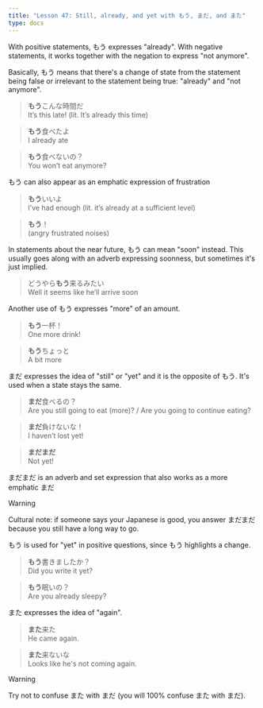 ```yaml
---
title: "Lesson 47: Still, already, and yet with もう, まだ, and また"
type: docs
---
```



With positive statements, もう expresses "already". With negative statements, it works together with the negation to express "not anymore".

Basically, もう means that there's a change of state from the statement being false or irrelevant to the statement being true: "already" and "not anymore".

> <b>もう</b>こんな時間だ  
> It’s this late! (lit. It’s already this time)  

> <b>もう</b>食べたよ  
> I already ate  

> <b>もう</b>食べないの？  
> You won’t eat anymore?  

もう can also appear as an emphatic expression of frustration  

> <b>もう</b>いいよ  
> I’ve had enough (lit. it’s already at a sufficient level)  

> <b>もう</b>！  
> (angry frustrated noises)  

In statements about the near future, もう can mean "soon" instead. This usually goes along with an adverb expressing soonness, but sometimes it's just implied.

> どうやら<b>もう</b>来るみたい  
> Well it seems like he’ll arrive soon  

Another use of もう expresses "more" of an amount.  

> <b>もう</b>一杯！  
> One more drink!  

> <b>もう</b>ちょっと  
> A bit more  

まだ expresses the idea of "still" or "yet" and it is the opposite of もう. It's used when a state stays the same.  

> <b>まだ</b>食べるの？  
> Are you still going to eat (more)? / Are you going to continue eating?  

> <b>まだ</b>負けないな！  
> I haven’t lost yet!  

> <b>まだまだ</b>  
> Not yet!  

まだまだ is an adverb and set expression that also works as a more emphatic まだ

> [!WARNING]
> Cultural note: if someone says your Japanese is good, you answer まだまだ because you still have a long way to go.

もう is used for "yet" in positive questions, since もう highlights a change.

> <b>もう</b>書きましたか？  
> Did you write it yet?  

> <b>もう</b>眠いの？  
> Are you already sleepy?  

また expresses the idea of "again".  

> <b>また</b>来た  
> He came again.  

> <b>また</b>来ないな  
> Looks like he's not coming again.  

> [!WARNING]
> Try not to confuse また with まだ (you will 100% confuse また with まだ).
